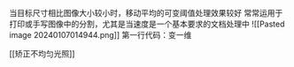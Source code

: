 当目标尺寸相比图像大小较小时，移动平均的可变阈值处理效果较好 
常常运用于打印或手写图像中的分割，尤其是当速度是一个基本要求的文档处理中
![[Pasted image 20240107014944.png]]
第一行代码：变一维

[[矫正不均匀光照]]
